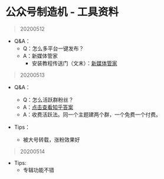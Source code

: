 # 公众号制造机 - 工具资料

> 20200512
- Q&A：
    - Q：怎么多平台一键发布？
    - A：新媒体管家
        - 安装教程传送门（文末）：[新媒体管家](https://mp.weixin.qq.com/s/_GKdxJZXhQmdFGX3K1US6g)

> 20200513
- Q&A：
    - Q：怎么活跃群粉丝？
    - A：[点击查看知乎答案](https://www.zhihu.com/question/42991890)
    - A：收费活跃法。同一个主题建两个群，一个免费一个付费。

- Tips：
    - 被大号转载，涨粉效果好

> 20200514

- Tips:
    - 专辑功能不错
